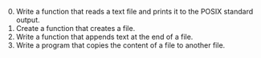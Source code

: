 0) Write a function that reads a text file and prints it to the POSIX standard output.
1) Create a function that creates a file.
2) Write a function that appends text at the end of a file.
3) Write a program that copies the content of a file to another file.

